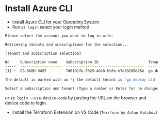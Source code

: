 # Install Azure CLI

- [Install Azure CLI for your Operating System](https://learn.microsoft.com/en-us/cli/azure/install-azure-cli)
- Run ```az login``` select your login method 
```bash
Please select the account you want to log in with.

Retrieving tenants and subscriptions for the selection...

[Tenant and subscription selection]

No     Subscription name    Subscription ID                       Tenant
-----  -------------------  ------------------------------------  -------------------------------
[1] *  CS-SUBM-0495         7d6101fe-5829-40e8-bb5e-e7e33285d25e  go deploy Ltd (t006.gdazcs.com)

The default is marked with an *; the default tenant is 'go deploy Ltd (t006.gdazcs.com)' and subscription is 'CS-SUBM-0495' (7d6101fe-5829-40e8-bb5e-e7e33285d25e).

Select a subscription and tenant (Type a number or Enter for no changes): 1
```
or ```az login --use-device-code``` by pasting the URL on the browser and device code to login.

- Install the Terraform Extension on VS Code (```Terrform by Anton Kulikov```)
